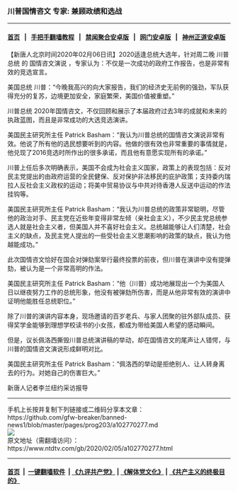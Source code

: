 ### 川普国情咨文 专家: 兼顾政绩和选战
------------------------

#### [首页](https://github.com/gfw-breaker/banned-news1/blob/master/README.md) &nbsp;&nbsp;|&nbsp;&nbsp; [手把手翻墙教程](https://github.com/gfw-breaker/guides/wiki) &nbsp;&nbsp;|&nbsp;&nbsp; [禁闻聚合安卓版](https://github.com/gfw-breaker/bn-android) &nbsp;&nbsp;|&nbsp;&nbsp; [网门安卓版](https://github.com/oGate2/oGate) &nbsp;&nbsp;|&nbsp;&nbsp; [神州正道安卓版](https://github.com/SzzdOgate/update) 



<div><div class="post_content" itemprop="articleBody">
 <p>
  【新唐人北京时间2020年02月06日讯】2020适逢总统大选年，针对周二晚
  <ok href="https://www.ntdtv.com/gb/川普总统.htm">
   川普总统
  </ok>
  的
  <ok href="https://www.ntdtv.com/gb/国情咨文演说.htm">
   国情咨文演说
  </ok>
  ，专家认为：不仅是一次成功的政府工作报告，也是非常有效的竞选宣言。
 </p>
 <p>
  美国总统 川普：“今晚我高兴的向大家报告，我们的经济史无前例的强劲，军队获得充分的复苏，边境更加安全，家庭繁荣，美国价值被重塑。”
 </p>
 <p>
  <ok href="https://www.ntdtv.com/gb/川普总统.htm">
   川普总统
  </ok>
  2020年国情咨文，不仅回顾和展示了本届政府过去3年的成就和未来的执政蓝图，而且是非常成功的大选竞选演讲。
 </p>
 <p>
  美国民主研究所主任 Patrick Basham：“我认为川普总统的国情咨文演说非常有效。他说了所有他的选民想要听到的内容。他做的很有效也非常重要的事情就是，他兑现了2016竞选时所作出的很多承诺，而且他有意愿实现所有的承诺。”
 </p>
 <p>
  川普上任后多次明确表示，美国不会成为社会主义国家，政策上的表现包括：反对民主党提出的由政府运营的全民健保、反对保护非法移民的庇护政策；支持委内瑞拉人反社会主义政权的运动；将美中贸易协议与中共对待香港人反送中运动的作法挂钩等。
 </p>
 <p>
  美国民主研究所主任 Patrick Basham：“我认为川普总统的政策非常聪明，尽管他的政治对手、民主党在近些年变得非常左倾（亲社会主义），不少民主党总统参选人就是社会主义者，但美国人并不喜好社会主义。总统越能够让人们清楚，社会主义的缺点，及民主党人提出的一些受社会主义思潮影响的政策的缺点，我认为他越能成功。”
 </p>
 <p>
  此次国情咨文恰好在国会对弹劾案举行最终投票的前夜，但川普在演讲中没有提弹劾，被认为是一个非常高明的作法。
 </p>
 <p>
  美国民主研究所主任 Patrick Basham：“他（川普）成功地展现出一个为美国人日以继夜努力工作的总统形象，他没有被弹劾所伤害，而是从他非常有效的演讲中证明他能胜任总统职位。”
 </p>
 <p>
  除了川普的演讲内容本身，现场邀请的百岁老兵、与家人团聚的驻外部队成员、获得奖学金能够到理想学校读书的小女孩，都成为带给美国人希望的感动瞬间。
 </p>
 <p>
  但是，议长佩洛西撕毁川普总统演讲稿的举动，却在国情咨文的尾声让人错愕，与川普的国情咨文演说形成鲜明对比。
 </p>
 <p>
  美国民主研究所主任 Patrick Basham：“佩洛西的举动是拒绝别人、让人转身离去的行为。对她自己的伤害巨大。”
 </p>
 <p>
  新唐人记者李兰纽约采访报导
 </p>
 <div class="single_ad">
 </div>
</div>
</div>
<hr/>
手机上长按并复制下列链接或二维码分享本文章：<br/>
https://github.com/gfw-breaker/banned-news1/blob/master/pages/prog203/a102770277.md <br/>
<a href='https://github.com/gfw-breaker/banned-news1/blob/master/pages/prog203/a102770277.md'><img src='https://github.com/gfw-breaker/banned-news1/blob/master/pages/prog203/a102770277.md.png'/></a> <br/>
原文地址（需翻墙访问）：https://www.ntdtv.com/gb/2020/02/05/a102770277.html


------------------------
#### [首页](https://github.com/gfw-breaker/banned-news1/blob/master/README.md) &nbsp;|&nbsp; [一键翻墙软件](https://github.com/gfw-breaker/nogfw/blob/master/README.md) &nbsp;| [《九评共产党》](https://github.com/gfw-breaker/9ping.md/blob/master/README.md#九评之一评共产党是什么) | [《解体党文化》](https://github.com/gfw-breaker/jtdwh.md/blob/master/README.md) | [《共产主义的终极目的》](https://github.com/gfw-breaker/gczydzjmd.md/blob/master/README.md)


<img src='http://gfw-breaker.win/banned-news/pages/prog203/a102770277.md' width='0px' height='0px'/>